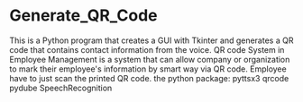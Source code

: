 # Generate_QR_Code
This is a Python program that creates a GUI with Tkinter and generates a QR code that contains contact information from the voice.
QR code System in Employee Management is a system that can allow company or organization to mark their employee's information by smart way via QR code. 
Employee have to just scan the printed QR code.
the python package:
pyttsx3
qrcode
pydube
SpeechRecognition
